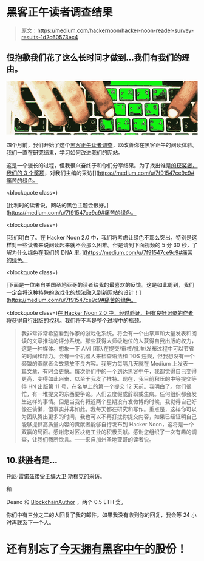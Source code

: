 # 黑客正午读者调查结果

> 原文：<https://medium.com/hackernoon/hacker-noon-reader-survey-results-1d2c60573ec4>

## 很抱歉我们花了这么长时间才做到…我们有我们的理由。

![](img/6c0d5446a54d93241e8b194ed6eff88c.png)

四个月前，我们开始了这个[黑客正午读者调查](https://hackernoon.com/hacker-noon-reader-survey-14060d66027b)，以改善你在黑客正午的阅读体验。我们一直在研究结果，学习如何改进我们的网站。

这是一个漫长的过程，但我很兴奋终于和你们分享结果。为了找出谁是[的获奖者，我们的 3 个奖项](https://hackernoon.com/hacker-noon-reader-survey-14060d66027b)，对我们主编的采访[](https://medium.com/u/7f91547ce9c9#痛苦的绿色。</p><blockquote class=)

[比利时的读者说，网站的黑色主题会很好。](https://medium.com/u/7f91547ce9c9#痛苦的绿色。</p><blockquote class=)

[我们明白了。在 Hacker Noon 2.0 中，我们将考虑让绿色不那么突出，特别是这样对一些读者来说阅读起来就不会那么困难。但是请到下面视频的 5 分 30 秒，了解为什么绿色在我们的 DNA 里。](https://medium.com/u/7f91547ce9c9#痛苦的绿色。</p><blockquote class=)

[下面是一位来自美国圣地亚哥的读者给我的最喜欢的反馈。这是如此周到，我们一定会将这种特殊的游戏化的想法融入到新网站的设计！](https://medium.com/u/7f91547ce9c9#痛苦的绿色。</p><blockquote class=)[在 Hacker Noon 2.0 中，经过验证、拥有良好记录的作者将获得自行出版的权利](http://startengine.com/hackernoon)。我们将不再是整个过程中的瓶颈。

> 我非常非常希望看到作家的游戏化系统。将会有一个由掌声和大量发表和阅读的文章推动的评分系统。那些获得大师级地位的人获得自我出版的权力，这是一种媒体。想象一下 AMI 团队在提交/审核/批准/发布过程中可以节省的时间和精力。会有一个机器人来检查语法和 TOS 违规，但我想没有一个频繁的贡献者会故意放不良内容。我努力每隔几天就在 Medium 上发表一篇文章，有时会更快。每次他们中的一个到达黑客中午，我都觉得自己变得更高，变得如此兴奋，以至于我发了推特。现在，我目前积压的中等提交等待 HN 出版第 11 号，在名单上的第一个提交 12 天前。我明白了。你们很忙，有一堆提交的东西要争论。人们去度假或辞职或生病。任何组织都会发生这样的事情。但是当我有将近两个星期没有发微博的时候，我觉得自己好像在偷懒，但事实并非如此。我每天都在研究和写作。重点是，这样你可以为团队腾出更多的时间，我也可以不再打扰你提交内容，如果已经证明自己能够提供高质量内容的贡献者能够自行发布到 Hacker Noon，这将是一个双赢的局面。感谢您对区块链工业的积极贡献。感谢您组织了一次有趣的调查，让我们畅所欲言。——来自加州圣地亚哥的读者说。

## 10.获胜者是…

托尼·雷诺兹接受主编[大卫·斯穆克](https://medium.com/u/7f91547ce9c9?source=post_page-----1d2c60573ec4--------------------------------)的采访。

和

Deano 和 [BlockchainAuthor](https://medium.com/u/bd8cb10fb92d?source=post_page-----1d2c60573ec4--------------------------------) ，两个 0.5 ETH 奖。

你们中有三分之二的人回复了我的邮件。如果我没有收到你的回复，我会等 24 小时再联系下一个人。

# 还有别忘了[今天拥有黑客中午](http://startengine.com/hackernoon)的股份！